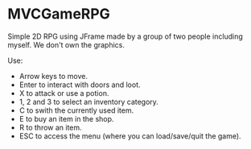 # MVCGameRPG

Simple 2D RPG using JFrame made by a group of two people including myself. We don't own the graphics.

Use:
- Arrow keys to move.
- Enter to interact with doors and loot.
- X to attack or use a potion.
- 1, 2 and 3 to select an inventory category.
- C to swith the currently used item.
- E to buy an item in the shop.
- R to throw an item.
- ESC to access the menu (where you can load/save/quit the game).
